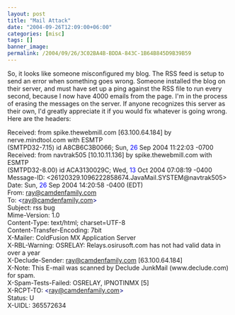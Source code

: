 ```yaml
---
layout: post
title: "Mail Attack"
date: "2004-09-26T12:09:00+06:00"
categories: [misc]
tags: []
banner_image: 
permalink: /2004/09/26/3C02BA4B-BDDA-843C-1B64B845D9B39B59
---
```


So, it looks like someone misconfigured my blog. The RSS feed is setup to send an error when something goes wrong. Someone installed the blog on their server, and must have set up a ping against the RSS file to run every second, because I now have 4000 emails from the page. I'm in the process of erasing the messages on the server. If anyone recognizes this server as their own, I'd greatly appreciate it if you would fix whatever is going wrong. Here are the headers:

<div class="code">Received: from spike.thewebmill.com [63.100.64.184] by nerve.mindtool.com with ESMTP<br>
  (SMTPD32-7.15) id A8CB6C3B0066; Sun,<FONT COLOR=BLUE> 26</FONT> Sep 2004 11:22:03 -0700<br>
Received: from navtrak505 [10.10.11.136] by spike.thewebmill.com with ESMTP<br>
  (SMTPD32-8.00) id ACA3130029C; Wed,<FONT COLOR=BLUE> 13</FONT> Oct 2004 07:08:19 -0400<br>
Message-ID: &lt;26120329.1096222858674.JavaMail.SYSTEM@navtrak505&gt;<br>
Date: Sun,<FONT COLOR=BLUE> 26</FONT> Sep 2004 14:20:58 -0400 (EDT)<br>
From: <A HREF="mailto:ray@camdenfamily.com">ray@camdenfamily.com</A><br>
To: <FONT COLOR=NAVY>&lt;<A HREF="mailto:ray@camdenfamily.com">ray@camdenfamily.com</A>&gt;</FONT><br>
Subject: rss bug<br>
Mime-Version: 1.0<br>
Content-Type: text/html; charset=UTF-8<br>
Content-Transfer-Encoding: 7bit<br>
X-Mailer: ColdFusion MX Application Server<br>
X-RBL-Warning: OSRELAY: Relays.osirusoft.com has not had valid data in over a year<br>
X-Declude-Sender: <A HREF="mailto:ray@camdenfamily.com">ray@camdenfamily.com</A> [63.100.64.184]<br>
X-Note: This E-mail was scanned by Declude JunkMail (www.declude.com) for spam.<br>
X-Spam-Tests-Failed: OSRELAY, IPNOTINMX [5]<br>
X-RCPT-TO: <FONT COLOR=NAVY>&lt;<A HREF="mailto:ray@camdenfamily.com">ray@camdenfamily.com</A>&gt;</FONT><br>
Status: U<br>
X-UIDL: 365572634</div>